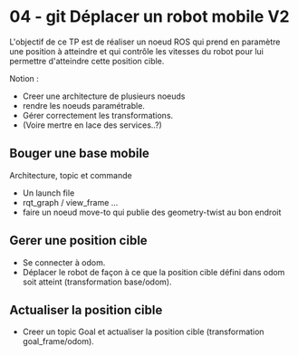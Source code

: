 # 04 - git Déplacer un robot mobile V2

L'objectif de ce TP est de réaliser un noeud ROS qui prend en paramètre une position à atteindre et qui contrôle les vitesses du robot pour lui permettre d'atteindre cette position cible.

Notion :
  * Creer une architecture de plusieurs noeuds
  * rendre les noeuds paramétrable.
  * Gérer correctement les transformations.
  * (Voire mertre en lace des services..?)

## Bouger une base mobile

Architecture, topic et commande

  * Un launch file
  * rqt_graph / view_frame ...
  * faire un noeud move-to qui publie des geometry-twist au bon endroit

## Gerer une position cible

  * Se connecter à odom.
  * Déplacer le robot de façon à ce que la position cible défini dans odom soit atteint (transformation base/odom).

## Actualiser la position cible

  * Creer un topic Goal et actualiser la position cible (transformation goal_frame/odom).
